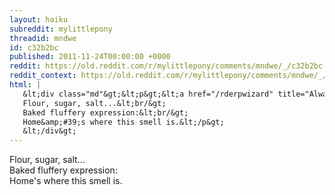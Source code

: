 ```yaml
---
layout: haiku
subreddit: mylittlepony
threadid: mndwe
id: c32b2bc
published: 2011-11-24T00:00:00 +0000
reddit: https://old.reddit.com/r/mylittlepony/comments/mndwe/_/c32b2bc
reddit_context: https://old.reddit.com/r/mylittlepony/comments/mndwe/_/c32b2bc?context=3
html: |
   &lt;div class="md"&gt;&lt;p&gt;&lt;a href="/rderpwizard" title="Always Relevant / Share In This Moment&amp;#39;s Richness / Paper Bag Princess"&gt;&lt;/a&gt; 
   Flour, sugar, salt...&lt;br/&gt;
   Baked fluffery expression:&lt;br/&gt;
   Home&amp;#39;s where this smell is.&lt;/p&gt;
   &lt;/div&gt;
---
```


[](/rderpwizard "Always Relevant / Share In This Moment's Richness / Paper Bag Princess") 
Flour, sugar, salt...  
Baked fluffery expression:  
Home's where this smell is.